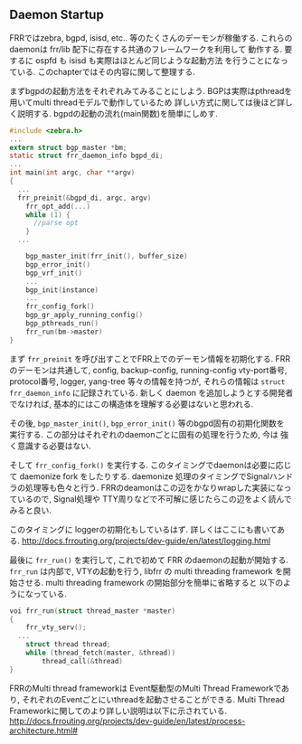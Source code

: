 
## Daemon Startup

FRRではzebra, bgpd, isisd, etc.. 等のたくさんのデーモンが稼働する.
これらのdaemonは frr/lib 配下に存在する共通のフレームワークを利用して
動作する. 要するに ospfd も isisd も実際はほとんど同じような起動方法
を行うことになっている. このchapterではその内容に関して整理する.

まずbgpdの起動方法をそれぞれみてみることにしよう.
BGPは実際はpthreadを用いてmulti threadモデルで動作しているため
詳しい方式に関しては後ほど詳しく説明する.
bgpdの起動の流れ(main関数)を簡単にしめす.

```cpp:bgpd/bgp_main.c
#include <zebra.h>
...
extern struct bgp_master *bm;
static struct frr_daemon_info bgpd_di;
...
int main(int argc, char **argv)
{
  ...
  frr_preinit(&bgpd_di, argc, argv)
	frr_opt_add(...)
	while (1) {
	  //parse opt
	}
  ...

	bgp_master_init(frr_init(), buffer_size)
	bgp_error_init()
	bgp_vrf_init()
	...
	bgp_init(instance)
	...
	frr_config_fork()
	bgp_gr_apply_running_config()
	bgp_pthreads_run()
	frr_run(bm->master)
}
```

まず `frr_preinit` を呼び出すことでFRR上でのデーモン情報を初期化する.
FRRのデーモンは共通して, config, backup-config, running-config vty-port番号,
protocol番号, logger, yang-tree 等々の情報を持つが, それらの情報は
`struct frr_daemon_info` に記録されている.
新しく daemon を追加しようとする開発者でなければ,
基本的にはこの構造体を理解する必要はないと思われる.

その後, `bgp_master_init()`, `bgp_error_init()` 等のbgpd固有の初期化関数を
実行する. この部分はそれぞれのdaemonごとに固有の処理を行うため, 今は
強く意識する必要はない.

そして `frr_config_fork()` を実行する.
このタイミングでdaemonは必要に応じて daemonize fork をしたりする.
daemonize 処理のタイミングでSignalハンドラの処理等も色々と行う.
FRRのdeamonはこの辺をかなりwrapした実装になっているので, Signal処理や
TTY周りなどで不可解に感じたらこの辺をよく読んでみると良い.

このタイミングに loggerの初期化もしているはず.
詳しくはここにも書いてある.
http://docs.frrouting.org/projects/dev-guide/en/latest/logging.html


最後に `frr_run()` を実行して, これで初めて FRR のdaemonの起動が開始する.
`frr_run` は内部で, VTYの起動を行う, libfrr の multi threading framework
を開始させる. multi threading framework の開始部分を簡単に省略すると
以下のようになっている.

```cpp
voi frr_run(struct thread_master *master)
{
	frr_vty_serv();
  ...
	struct thread thread;
	while (thread_fetch(master, &thread))
		thread_call(&thread)
}
```

FRRのMulti thread frameworkは Event駆動型のMulti Thread Frameworkであり,
それぞれのEventごとにいthreadを起動させることができる.
Multi Thread Frameworkに関してのより詳しい説明は以下に示されている.
http://docs.frrouting.org/projects/dev-guide/en/latest/process-architecture.html#
